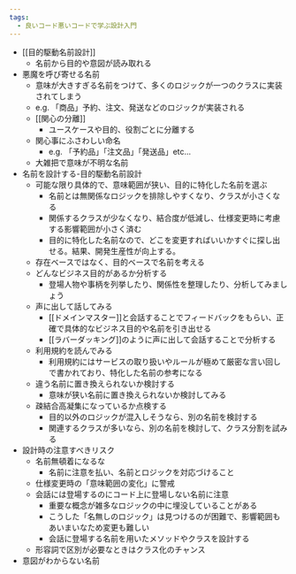 ```yaml
---
tags:
  - 良いコード悪いコードで学ぶ設計入門
---
```

- [[目的駆動名前設計]]
	- 名前から目的や意図が読み取れる
- 悪魔を呼び寄せる名前
	- 意味が大きすぎる名前をつけて、多くのロジックが一つのクラスに実装されてしまう
	- e.g. 「商品」予約、注文、発送などのロジックが実装される
	- [[関心の分離]]
		- ユースケースや目的、役割ごとに分離する
	- 関心事にふさわしい命名
		- e.g. 「予約品」「注文品」「発送品」etc...
	- 大雑把で意味が不明な名前
- 名前を設計する-目的駆動名前設計
	- 可能な限り具体的で、意味範囲が狭い、目的に特化した名前を選ぶ
		- 名前とは無関係なロジックを排除しやすくなり、クラスが小さくなる
		- 関係するクラスが少なくなり、結合度が低減し、仕様変更時に考慮する影響範囲が小さく済む
		- 目的に特化した名前なので、どこを変更すればいいかすぐに探し出せる。結果、開発生産性が向上する。
	- 存在ベースではなく、目的ベースで名前を考える
	- どんなビジネス目的があるか分析する
		- 登場人物や事柄を列挙したり、関係性を整理したり、分析してみましょう
	- 声に出して話してみる
		- [[ドメインマスター]]と会話することでフィードバックをもらい、正確で具体的なビジネス目的や名前を引き出せる
		- [[ラバーダッキング]]のように声に出して会話することで分析する
	- 利用規約を読んでみる
		- 利用規約にはサービスの取り扱いやルールが極めて厳密な言い回しで書かれており、特化した名前の参考になる
	- 違う名前に置き換えられないか検討する
		- 意味が狭い名前に置き換えられないか検討してみる
	- 疎結合高凝集になっているか点検する
		- 目的以外のロジックが混入しそうなら、別の名前を検討する
		- 関連するクラスが多いなら、別の名前を検討して、クラス分割を試みる
- 設計時の注意すべきリスク
	- 名前無頓着になるな
		- 名前に注意を払い、名前とロジックを対応づけること
	- 仕様変更時の「意味範囲の変化」に警戒
	- 会話には登場するのにコード上に登場しない名前に注意
		- 重要な概念が雑多なロジックの中に埋没していることがある
		- こうした「名無しのロジック」は見つけるのが困難で、影響範囲もあいまいなため変更も難しい
		- 会話に登場する名前を用いたメソッドやクラスを設計する
	- 形容詞で区別が必要なときはクラス化のチャンス
- 意図がわからない名前